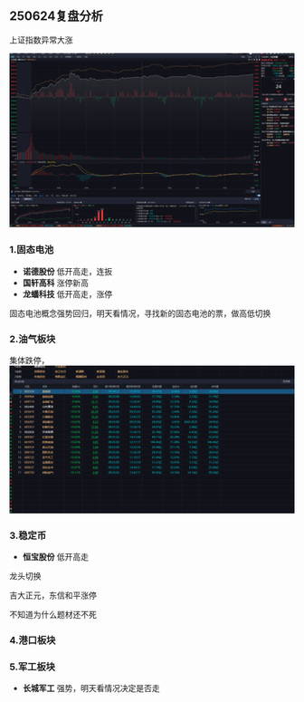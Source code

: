 ## 250624复盘分析

上证指数异常大涨

![分时图](/assets/figures/daily/2025/06/06-24/1.png)
### 1.固态电池

- **诺德股份** 低开高走，连扳
- **国轩高科** 涨停新高
- **龙蟠科技** 低开高走，涨停

固态电池概念强势回归，明天看情况，寻找新的固态电池的票，做高低切换


### 2.油气板块

集体跌停，
![分时图](/assets/figures/daily/2025/06/06-24/2.png)


### 3.稳定币

- **恒宝股份** 低开高走

龙头切换

吉大正元，东信和平涨停


不知道为什么题材还不死


### 4.港口板块


### 5.军工板块
- **长城军工** 强势，明天看情况决定是否走







